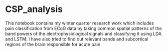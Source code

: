 # CSP_analysis
This notebook contains my winter quarter research work which includes pain classification from ECoG data by taking common spatial patterns of the band powers of the electrophysiological signals and classifying it using LDA and LSTM. I have also tried to find out relevant bands and subcortical regions of the brain responsible for acute pain
